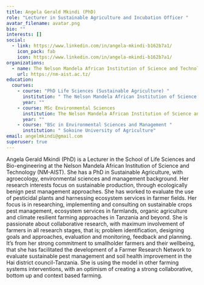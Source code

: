 ```yaml
---
title: Angela Gerald Mkindi (PhD)
role: "Lecturer in Sustainable Agriculture and Incubation Officer "
avatar_filename: avatar.png
bio: ""
interests: []
social:
  - link: https://www.linkedin.com/in/angela-mkindi-b162b7a1/
    icon_pack: fab
    icon: https://www.linkedin.com/in/angela-mkindi-b162b7a1/
organizations:
  - name: The Nelson Mandela African Institution of Science and Technology
    url: https://nm-aist.ac.tz/
education:
  courses:
    - course: "PhD Life Sciences (Sustainable Agriculture) "
      institution: " The Nelson Mandela African Institution of Science and Technology"
      year: ""
    - course: MSc Environmental Sciences
      institution: The Nelson Mandela African Institution of Science and Technology
      year: ""
    - course: "BSc in Environmental Sciences and Management "
      institution: " Sokoine University of Agriculture"
email: angelmkindi@gmail.com
superuser: true
---
```

Angela Gerald Mkindi (PhD) is a Lecturer in the School of Life Sciences and Bio-engineering at the Nelson Mandela African Institution of Science and Technology (NM-AIST). She has a PhD in Sustainable Agriculture, with agroecology, environmental sciences and management background. Her research interests focus on sustainable production, through ecologically benign pest management approaches. She has worked to evaluate the use of pesticidal plants and harnessing ecosystem services in farmer fields. Her focus is in researching, implementing and consulting on sustainable crops pest management, ecosystem services in farmlands, organic agriculture and climate resilient farming approaches in Tanzania and beyond. She is passionate about collaborative research, with maximum involvement of farmers in all research stages, that is; problem identification, designing goals and approaches, evaluation and monitoring, feedback and planning. It’s from her strong commitment to smallholder farmers and their wellbeing, that she has facilitated the development of a Farmer Research Network to evaluate sustainable pest management and soil health improvement in the Hai district council-Tanzania. She is using the model in other farming systems interventions, with an optimism of creating a strong collaborative, bottom up and context based farming.